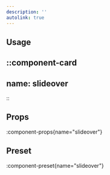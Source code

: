 ```yaml
---
description: ''
autolink: true
---
```


## Usage

::component-card
---
name: slideover
---
::

## Props

:component-props{name="slideover"}

## Preset

:component-preset{name="slideover"}
